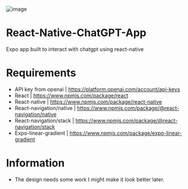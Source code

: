 ![image](https://github.com/Summaw/React-Native-ChatGPT-App/assets/98126132/cf16a561-d935-4edd-a8f5-e0dccd89a14b)

# React-Native-ChatGPT-App
Expo app built to interact with chatgpt using react-native

# Requirements
- API key from openai | https://platform.openai.com/account/api-keys
- React | https://www.npmjs.com/package/react
- React-native | https://www.npmjs.com/package/react-native
- React-navigation/native | https://www.npmjs.com/package/@react-navigation/native
- React-navigation/stack | https://www.npmjs.com/package/@react-navigation/stack
- Expo-linear-gradient | https://www.npmjs.com/package/expo-linear-gradient

# Information
- The design needs some work I might make it look better later.
